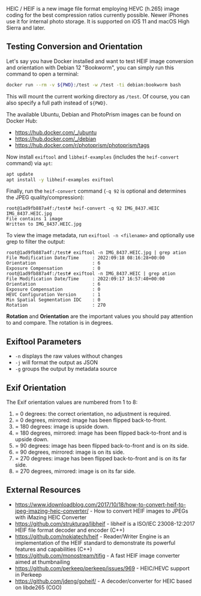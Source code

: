 HEIC / HEIF is a new image file format employing HEVC (h.265) image coding for the best compression ratios currently possible. Newer iPhones use it for internal photo storage. It is supported on iOS 11 and macOS High Sierra and later.

## Testing Conversion and Orientation

Let's say you have Docker installed and want to test HEIF image conversion and orientation with Debian 12 "Bookworm", you can simply run this command to open a terminal:

```bash
docker run --rm -v ${PWD}:/test -w /test -ti debian:bookworm bash
```

This will mount the current working directory as `/test`. Of course, you can also specify a full path instead of `${PWD}`.

The available Ubuntu, Debian and PhotoPrism images can be found on Docker Hub:

- https://hub.docker.com/_/ubuntu
- https://hub.docker.com/_/debian
- https://hub.docker.com/r/photoprism/photoprism/tags

Now install `exiftool` and `libheif-examples` (includes the `heif-convert` command) via `apt`:

```bash
apt update
apt install -y libheif-examples exiftool
```

Finally, run the `heif-convert` command (`-q 92` is optional and determines the JPEG quality/compression):

```
root@1ad9fb887a4f:/test# heif-convert -q 92 IMG_8437.HEIC IMG_8437.HEIC.jpg
File contains 1 image
Written to IMG_8437.HEIC.jpg
```

To view the image metadata, run `exiftool -n <filename>` and optionally use grep to filter the output:

```
root@1ad9fb887a4f:/test# exiftool -n IMG_8437.HEIC.jpg | grep ation
File Modification Date/Time     : 2022:09:18 08:16:28+00:00
Orientation                     : 6
Exposure Compensation           : 0
root@1ad9fb887a4f:/test# exiftool -n IMG_8437.HEIC | grep ation
File Modification Date/Time     : 2022:09:17 16:57:40+00:00
Orientation                     : 6
Exposure Compensation           : 0
HEVC Configuration Version      : 1
Min Spatial Segmentation IDC    : 0
Rotation                        : 270
```

**Rotation** and **Orientation** are the important values you should pay attention to and compare. The rotation is in degrees.

## Exiftool Parameters

- `-n` displays the raw values without changes
- `-j` will format the output as JSON
- `-g` groups the output by metadata source

## Exif Orientation

The Exif orientation values are numbered from 1 to 8:

1. = 0 degrees: the correct orientation, no adjustment is required.
2. = 0 degrees, mirrored: image has been flipped back-to-front.
3. = 180 degrees: image is upside down.
4. = 180 degrees, mirrored: image has been flipped back-to-front and is upside down.
5. = 90 degrees: image has been flipped back-to-front and is on its side.
6. = 90 degrees, mirrored: image is on its side.
7. = 270 degrees: image has been flipped back-to-front and is on its far side.
8. = 270 degrees, mirrored: image is on its far side.

## External Resources ##

- https://www.idownloadblog.com/2017/10/18/how-to-convert-heif-to-jpeg-imazing-heic-converter/ - How to convert HEIF images to JPEGs with iMazing HEIC Converter
- https://github.com/strukturag/libheif - libheif is a ISO/IEC 23008-12:2017 HEIF file format decoder and encoder (C++)
- https://github.com/nokiatech/heif - Reader/Writer Engine is an implementation of the HEIF standard to demonstrate its powerful features and capabilities (C++)
- https://github.com/monostream/tifig - A fast HEIF image converter aimed at thumbnailing
- https://github.com/perkeep/perkeep/issues/969 - HEIC/HEVC support in Perkeep
- https://github.com/jdeng/goheif/ - A decoder/converter for HEIC based on libde265 (CGO)
